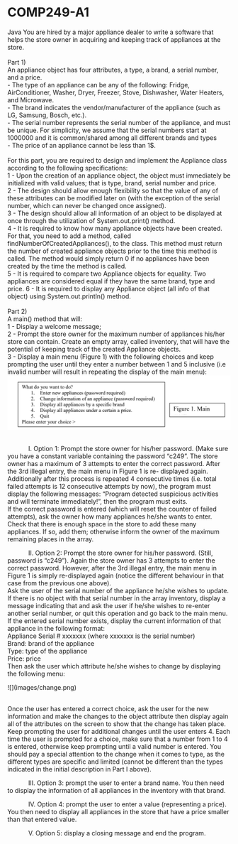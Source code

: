 # COMP249-A1
Java
You are hired by a major appliance dealer to write a software that helps the store owner in acquiring and keeping track of appliances at the store.<br><br>
Part 1)<br>
An appliance object has four attributes, a type, a brand, a serial number, and a price. <br>- The type of an appliance can be any of the following: Fridge, AirConditioner, Washer, Dryer, Freezer, Stove, Dishwasher, Water Heaters, and Microwave.
<br>- The brand indicates the vendor/manufacturer of the appliance (such as LG, Samsung, Bosch, etc.).
<br>- The serial number represents the serial number of the appliance, and must
be unique. For simplicity, we assume that the serial numbers start at 1000000 and it is
common/shared among all different brands and types
<br>- The price of an appliance cannot be less than 1$.<br><br>
For this part, you are required to design and implement the Appliance class according to the following specifications:<br>
1 - Upon the creation of an appliance object, the object must immediately be initialized with valid values; that is type, brand, serial number and price.<br>
2 - The design should allow enough flexibility so that the value of any of these attributes can be modified later on (with the exception of the serial number, which can never be changed once assigned).<br>
3 - The design should allow all information of an object to be displayed at once through the utilization of System.out.print() method.<br>
4 - It is required to know how many appliance objects have been created. For that, you need to add a method, called findNumberOfCreatedAppliances(), to the class. This method
must return the number of created appliance objects prior to the time this method is
called. The method would simply return 0 if no appliances have been created by the time
the method is called.<br>
5 - It is required to compare two Appliance objects for equality. Two appliances are
considered equal if they have the same brand, type and price.
6 - It is required to display any Appliance object (all info of that object) using
System.out.println() method.<br><br>
Part 2)<br>
A main() method that will:<br>
1 - Display a welcome message;<br>
2 - Prompt the store owner for the maximum number of appliances his/her
store can contain. Create an empty array, called inventory, that will have the potential of keeping track of the created Appliance objects.<br>
3 - Display a main menu (Figure 1) with the following choices and keep prompting the user
until they enter a number between 1 and 5 inclusive (i.e invalid number will result in
repeating the display of the main menu):<br>
![](images/main-menu.png)<br><br>
<p>&nbsp; &nbsp; &nbsp; &nbsp; &nbsp; &nbsp; I. Option 1: Prompt the store owner for his/her password. (Make sure you have a constant variable containing the password “c249”. The store owner has a maximum of 3 attempts to enter the correct password. After the 3rd illegal entry, the main menu in Figure 1 is re-
displayed again. Additionally after this process is repeated 4 consecutive times (i.e. total failed attempts is 12 consecutive attempts by now), the program must display the
following messages: “Program detected suspicious activities and will terminate
immediately!”, then the program must exits.<br>
If the correct password is entered (which will reset the counter of failed attempts), ask the owner how many appliances he/she wants to enter. Check that there is enough space in
the store to add these many appliances. If so, add them; otherwise
inform the owner of the maximum remaining places in the array.<br></p>
<p>&nbsp; &nbsp; &nbsp; &nbsp; &nbsp; &nbsp; II. Option 2: Prompt the store owner for his/her password. (Still, password is “c249”). Again the store owner has 3 attempts to enter the correct password. However, after the 3rd illegal entry, the main menu in Figure 1 is simply re-displayed again (notice the different behaviour in that case from the previous one above).<br>
Ask the user of the serial number of the appliance he/she wishes to update. If there
is no object with that serial number in the array inventory, display a message
indicating that and ask the user if he/she wishes to re-enter another serial number,
or quit this operation and go back to the main menu. If the entered serial number
exists, display the current information of that appliance in the following format:<br>
Appliance Serial # xxxxxxx (where xxxxxxx is the serial number)<br>
Brand: brand of the appliance<br>
Type: type of the appliance<br>
Price: price<br>
Then ask the user which attribute he/she wishes to change by displaying the
following menu:<br></p>
![](images/change.png)<br><br>
<p>Once the user has entered a correct choice, ask the user for the new information and make the changes to the object attribute then display again all of the attributes on the screen to show that the change has taken place. Keep prompting the user for additional changes until the user enters 4. Each time the user is prompted for a choice, make sure that a number from 1 to 4 is entered, otherwise keep prompting until a valid number is entered. You should pay a special attention to the change when it comes to type, as the different types are specific and limited (cannot be different than the types indicated in the initial description in Part I above).<br></p>
<p>&nbsp; &nbsp; &nbsp; &nbsp; &nbsp; &nbsp; III. Option 3: prompt the user to enter a brand name. You then need to display the information of all appliances in the inventory with that brand.</p>
<p>&nbsp; &nbsp; &nbsp; &nbsp; &nbsp; &nbsp; IV. Option 4: prompt the user to enter a value (representing a price). You then need to display all appliances in the store that have a price smaller than that entered value.</p>
<p>&nbsp; &nbsp; &nbsp; &nbsp; &nbsp; &nbsp; V. Option 5: display a closing message and end the program.</p>
